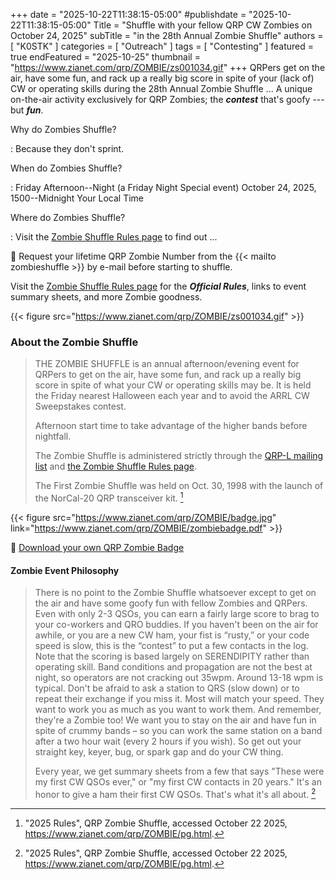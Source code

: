 +++
date = "2025-10-22T11:38:15-05:00"
#publishdate = "2025-10-22T11:38:15-05:00"
Title = "Shuffle with your fellow QRP CW Zombies on October 24, 2025"
subTitle = "in the 28th Annual Zombie Shuffle"
authors = [ "K0STK" ]
categories = [ "Outreach" ]
tags = [ "Contesting" ]
featured = true 
endFeatured = "2025-10-25"
thumbnail = "https://www.zianet.com/qrp/ZOMBIE/zs001034.gif"
+++
QRPers get on the air, have some fun, and rack up a really big score in
spite of your (lack of) CW or operating skills during the 28th Annual Zombie
Shuffle ... A unique on-the-air activity exclusively for QRP Zombies;
the ***contest*** that's goofy --- but ***fun***.
<!--more-->

Why do Zombies Shuffle?

: Because they don't sprint.

When do Zombies Shuffle?

: Friday Afternoon--Night (a Friday Night Special event) October 24,
2025, 1500--Midnight Your Local Time

Where do Zombies Shuffle?

: Visit the [Zombie Shuffle Rules page][site] to find out ...

:zombie: Request your lifetime QRP Zombie Number from the
{{< mailto zombieshuffle >}} by e-mail before starting to shuffle.

Visit the [Zombie Shuffle Rules page][site] for the ***Official Rules***, links to event summary sheets, and more Zombie goodness.

{{< figure src="https://www.zianet.com/qrp/ZOMBIE/zs001034.gif" >}}

### About the Zombie Shuffle

>THE ZOMBIE SHUFFLE is an annual afternoon/evening event for QRPers to
>get on the air, have some fun, and rack up a really big score in spite
>of what your CW or operating skills may be. It is held the Friday
>nearest Halloween each year and to avoid the ARRL CW Sweepstakes
>contest.
>
>Afternoon start time to take advantage of the higher bands before
>nightfall.
>
>The Zombie Shuffle is administered strictly through the [QRP-L mailing
>list][list] and [the Zombie Shuffle Rules page][site].
>
>The First Zombie Shuffle was held on Oct. 30, 1998 with the launch of
>the NorCal-20 QRP transceiver kit. [^1]

[^1]: "2025 Rules", QRP Zombie Shuffle, accessed October 22 2025, https://www.zianet.com/qrp/ZOMBIE/pg.html.

{{< figure src="https://www.zianet.com/qrp/ZOMBIE/badge.jpg" link="https://www.zianet.com/qrp/ZOMBIE/zombiebadge.pdf" >}}

:zombie: [Download your own QRP Zombie Badge][badge]

#### Zombie Event Philosophy

>There is no point to the Zombie Shuffle whatsoever except to get on
>the air and have some goofy fun with fellow Zombies and QRPers. Even
>with only 2-3 QSOs, you can earn a fairly large score to brag to your
>co-workers and QRO buddies. If you haven't been on the air for awhile,
>or you are a new CW ham, your fist is “rusty,” or your code speed
>is slow, this is the “contest” to put a few contacts in the log.
>Note that the scoring is based largely on SERENDIPITY rather than
>operating skill. Band conditions and propagation are not the best at
>night, so operators are not cracking out 35wpm. Around 13-18 wpm is
>typical. Don't be afraid to ask a station to QRS (slow down) or to
>repeat their exchange if you miss it. Most will match your speed.
>They want to work you as much as you want to work them. And remember,
>they're a Zombie too! We want you to stay on the air and have fun in
>spite of crummy bands – so you can work the same station on a band
>after a two hour wait (every 2 hours if you wish). So get out your
>straight key, keyer, bug, or spark gap and do your CW thing.
>
>Every year, we get summary sheets from a few that says "These were my
>first CW QSOs ever," or "my first CW contacts in 20 years." It's an
>honor to give a ham their first CW QSOs. That's what it's all about. [^2]

[^2]: "2025 Rules", QRP Zombie Shuffle, accessed October 22 2025, https://www.zianet.com/qrp/ZOMBIE/pg.html.

[list]: https://mailman.qth.net/mailman/listinfo/qrp-l
[site]: https://www.zianet.com/qrp/ZOMBIE/pg.html
[badge]: https://www.zianet.com/qrp/ZOMBIE/zombiebadge.pdf
